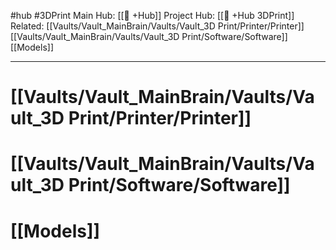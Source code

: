 #hub #3DPrint
Main Hub: [[🎯 +Hub]] 
Project Hub: [[🎯 +Hub 3DPrint]]
Related: [[Vaults/Vault_MainBrain/Vaults/Vault_3D Print/Printer/Printer]] [[Vaults/Vault_MainBrain/Vaults/Vault_3D Print/Software/Software]] [[Models]] 
________________________________________________________________________

# [[Vaults/Vault_MainBrain/Vaults/Vault_3D Print/Printer/Printer]]

# [[Vaults/Vault_MainBrain/Vaults/Vault_3D Print/Software/Software]]

# [[Models]]

#